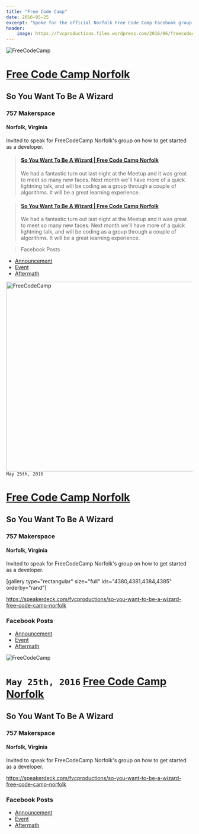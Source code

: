 ```yaml
---
title: "Free Code Camp"
date: 2016-05-25
excerpt: "Spoke for the official Norfolk Free Code Camp Facebook group!"
header:
    image: https://fvcproductions.files.wordpress.com/2016/06/freecodecamp.jpg
---
```


![FreeCodeCamp](https://fvcproductions.files.wordpress.com/2016/06/freecodecamp.png)

# [Free Code Camp Norfolk](https://www.facebook.com/groups/free.code.camp.norfolk/)

## **So You Want To Be A Wizard**

### 757 Makerspace

#### Norfolk, Virginia

Invited to speak for FreeCodeCamp Norfolk's group on how to get started as a developer.

<blockquote class="embedly-card"><h4><a href="https://speakerdeck.com/fvcproductions/so-you-want-to-be-a-wizard-free-code-camp-norfolk">So You Want To Be A Wizard | Free Code Camp Norfolk</a></h4><p>We had a fantastic turn out last night at the Meetup and it was great to meet so many new faces. Next month we'll have more of a quick lightning talk, and will be coding as a group through a couple of algorithms. It will be a great learning experience.</p></blockquote>

<blockquote class="embedly-card"><h4><a href="https://speakerdeck.com/fvcproductions/so-you-want-to-be-a-wizard-free-code-camp-norfolk">So You Want To Be A Wizard | Free Code Camp Norfolk</a></h4><p>We had a fantastic turn out last night at the Meetup and it was great to meet so many new faces. Next month we'll have more of a quick lightning talk, and will be coding as a group through a couple of algorithms. It will be a great learning experience.</p></blockquote>

> Facebook Posts

*   [Announcement](https://www.facebook.com/groups/free.code.camp.norfolk/permalink/812271315539607/)
*   [Event](https://www.facebook.com/groups/free.code.camp.norfolk/permalink/806430109457061/)
*   [Aftermath](https://www.facebook.com/groups/free.code.camp.norfolk/permalink/812716962161709/)

<img class="aligncenter wp-image-4379 size-full" src="https://fvcproductions.files.wordpress.com/2016/06/freecodecamp.png" alt="FreeCodeCamp" width="512" height="512" />
    <code>May 25th, 2016</code>
    <h1><a href="https://www.facebook.com/groups/free.code.camp.norfolk/" target="_blank" rel="noopener">Free Code Camp Norfolk</a></h1>
    <h2><strong>So You Want To Be A Wizard</strong></h2>
    <h3>757 Makerspace</h3>
    <h4>Norfolk, Virginia</h4>

Invited to speak for FreeCodeCamp Norfolk's group on how to get started as a developer.

[gallery type="rectangular" size="full" ids="4380,4381,4384,4385" orderby="rand"]

https://speakerdeck.com/fvcproductions/so-you-want-to-be-a-wizard-free-code-camp-norfolk

<h3>Facebook Posts</h3>

<ul>
    <li><a href="https://www.facebook.com/groups/free.code.camp.norfolk/permalink/812271315539607/" target="_blank" rel="noopener">Announcement</a></li>
    <li><a href="https://www.facebook.com/groups/free.code.camp.norfolk/permalink/806430109457061/" target="_blank" rel="noopener">Event</a></li>
    <li><a href="https://www.facebook.com/groups/free.code.camp.norfolk/permalink/812716962161709/" target="_blank" rel="noopener">Aftermath</a></li>
</ul>

![FreeCodeCamp](https://fvcproductions.files.wordpress.com/2016/06/freecodecamp.png)

`May 25th, 2016`
[Free Code Camp Norfolk](https://www.facebook.com/groups/free.code.camp.norfolk/)
=================================================================================

**So You Want To Be A Wizard**
------------------------------

### 757 Makerspace

#### Norfolk, Virginia

Invited to speak for FreeCodeCamp Norfolk's group on how to get started
as a developer.

https://speakerdeck.com/fvcproductions/so-you-want-to-be-a-wizard-free-code-camp-norfolk

### Facebook Posts

- [Announcement](https://www.facebook.com/groups/free.code.camp.norfolk/permalink/812271315539607/)
- [Event](https://www.facebook.com/groups/free.code.camp.norfolk/permalink/806430109457061/)
- [Aftermath](https://www.facebook.com/groups/free.code.camp.norfolk/permalink/812716962161709/)
